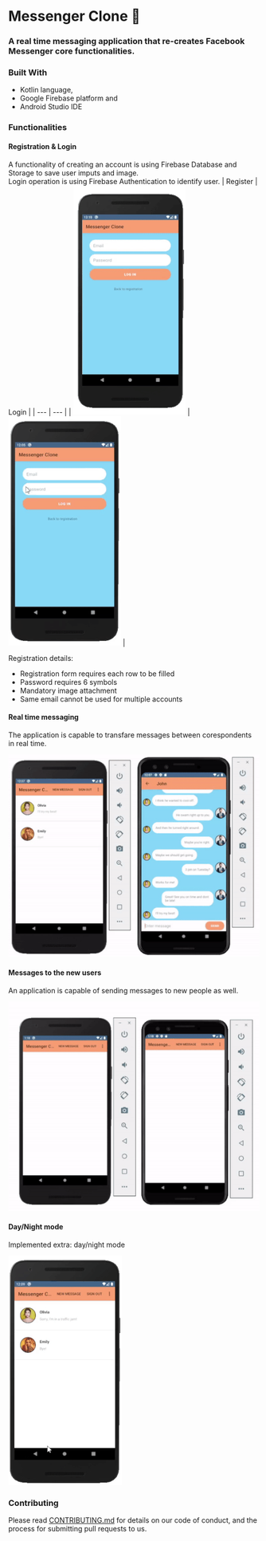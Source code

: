 # Messenger Clone 💬

### A real time messaging application that re-creates Facebook Messenger core functionalities.

### Built With 
* Kotlin language,
* Google Firebase platform and
* Android Studio IDE

### Functionalities

#### Registration & Login
A functionality of creating an account is using Firebase Database and Storage to save user imputs and image.  
Login operation is using Firebase Authentication to identify user.
| Register | Login |
| --- | --- |
| ![register.gif](/readme-visuals/register.gif) | ![login.gif](/readme-visuals/login.gif) |

Registration details:
* Registration form requires each row to be filled
* Password requires 6 symbols
* Mandatory image attachment
* Same email cannot be used for multiple accounts

#### Real time messaging

The application is capable to transfare messages between corespondents in real time.

![chat.gif](/readme-visuals/chat.gif)

#### Messages to the new users

An application is capable of sending messages to new people as well.

![newMessage.gif](/readme-visuals/newMessage.gif)

#### Day/Night mode

Implemented extra: day/night mode

![day-night.gif](/readme-visuals/day-night.gif)

### Contributing

Please read [CONTRIBUTING.md](https://github.com/domasgrigaliunas/messengerCloneAndroid/blob/master/CONTRIBUTING.md) for details on our code of conduct, and the process for submitting pull requests to us.

